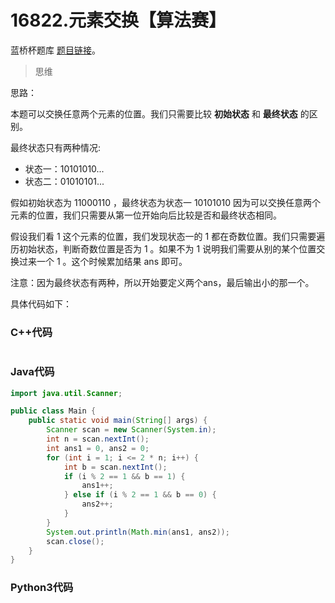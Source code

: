 # 16822.元素交换【算法赛】

蓝桥杯题库 [题目链接](https://www.lanqiao.cn/problems/16822/learning/)。

> 思维

思路：

本题可以交换任意两个元素的位置。我们只需要比较 **初始状态** 和 **最终状态** 的区别。

最终状态只有两种情况:

* 状态一：10101010...
* 状态二：01010101...

假如初始状态为 11000110 ，最终状态为状态一 10101010 因为可以交换任意两个元素的位置，我们只需要从第一位开始向后比较是否和最终状态相同。

假设我们看 1 这个元素的位置，我们发现状态一的 1 都在奇数位置。我们只需要遍历初始状态，判断奇数位置是否为 1 。如果不为 1 说明我们需要从别的某个位置交换过来一个 1 。这个时候累加结果 ans 即可。

注意：因为最终状态有两种，所以开始要定义两个ans，最后输出小的那一个。

具体代码如下：

### C++代码

```c++

```

### Java代码

```Java
import java.util.Scanner;

public class Main {
    public static void main(String[] args) {
        Scanner scan = new Scanner(System.in);
        int n = scan.nextInt();
        int ans1 = 0, ans2 = 0;
        for (int i = 1; i <= 2 * n; i++) {
            int b = scan.nextInt();
            if (i % 2 == 1 && b == 1) {
                ans1++;
            } else if (i % 2 == 1 && b == 0) {
                ans2++;
            }
        }
        System.out.println(Math.min(ans1, ans2));
        scan.close();
    }
}
```

### Python3代码
```python

```
